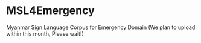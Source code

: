 # MSL4Emergency
Myanmar Sign Language Corpus for Emergency Domain
(We plan to upload within this month, Please wait!)
